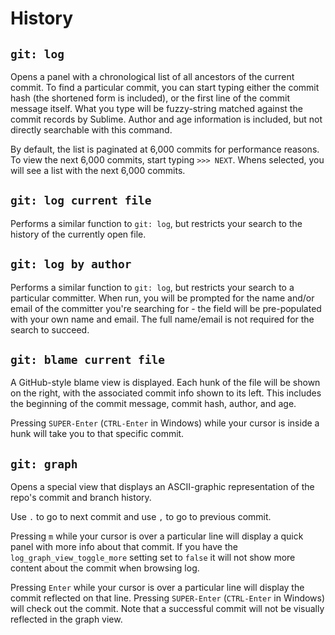 # History

## `git: log`

Opens a panel with a chronological list of all ancestors of the current commit.  To find a particular commit, you can start typing either the commit hash (the shortened form is included), or the first line of the commit message itself.  What you type will be fuzzy-string matched against the commit records by Sublime.  Author and age information is included, but not directly searchable with this command.

By default, the list is paginated at 6,000 commits for performance reasons.  To view the next 6,000 commits, start typing `>>> NEXT`.  Whens selected, you will see a list with the next 6,000 commits.

## `git: log current file`

Performs a similar function to `git: log`, but restricts your search to the history of the currently open file.

## `git: log by author`

Performs a similar function to `git: log`, but restricts your search to a particular committer.  When run, you will be prompted for the name and/or email of the committer you're searching for - the field will be pre-populated with your own name and email.  The full name/email is not required for the search to succeed.

## `git: blame current file`

A GitHub-style blame view is displayed.  Each hunk of the file will be shown on the right, with the associated commit info shown to its left.  This includes the beginning of the commit message, commit hash, author, and age.

Pressing `SUPER-Enter` (`CTRL-Enter` in Windows) while your cursor is inside a hunk will take you to that specific commit.

## `git: graph`

Opens a special view that displays an ASCII-graphic representation of the repo's commit and branch history.

Use `.` to go to next commit and use `,` to go to previous commit.

Pressing `m` while your cursor is over a particular line will display a quick panel with  more info about that commit. If you have the `log_graph_view_toggle_more` setting set to `false` it will not show more content about the commit when browsing log.

Pressing `Enter` while your cursor is over a particular line will display the commit reflected on that line.  Pressing `SUPER-Enter` (`CTRL-Enter` in Windows) will check out the commit.  Note that a successful commit will not be visually reflected in the graph view.
